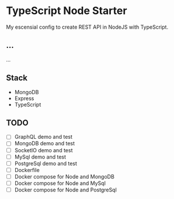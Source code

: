 # TypeScript Node Starter

My escensial config to create REST API in NodeJS with TypeScript.

## ...
...

## Stack
* MongoDB
* Express
* TypeScript

## TODO
- [ ] GraphQL demo and test
- [ ] MongoDB demo and test
- [ ] SocketIO demo and test
- [ ] MySql demo and test
- [ ] PostgreSql demo and test
- [ ] Dockerfile
- [ ] Docker compose for Node and MongoDB
- [ ] Docker compose for Node and MySql
- [ ] Docker compose for Node and PostgreSql